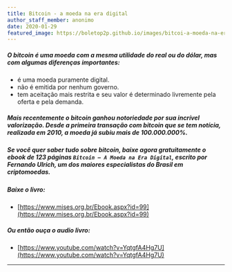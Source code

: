 ```yaml
---
title: Bitcoin - a moeda na era digital
author_staff_member: anonimo
date: 2020-01-29
featured_image: https://boletop2p.github.io/images/bitcoi-a-moeda-na-era-digital.png
---
```


##### O bitcoin é uma moeda com a mesma utilidade do real ou do dólar, mas com algumas diferenças importantes:

* é uma moeda puramente digital.
* não é emitida por nenhum governo.
* tem aceitação mais restrita e seu valor é determinado livremente pela oferta e pela demanda.

##### Mais recentemente o bitcoin ganhou notoriedade por sua incrível valorização. Desde a primeira transação com bitcoin que se tem notícia, realizada em 2010, a moeda já subiu mais de 100.000.000%.

##### Se você quer saber tudo sobre bitcoin, baixe agora gratuitamente o ebook de 123 páginas `Bitcoin – A Moeda na Era Digital`, escrito por Fernando Ulrich, um dos maiores especialistas do Brasil em criptomoedas.

##### Baixe o livro:

* [https://www.mises.org.br/Ebook.aspx?id=99](https://www.mises.org.br/Ebook.aspx?id=99)

##### Ou então ouça o audio livro:

* [https://www.youtube.com/watch?v=YqtgfA4Hg7U](https://www.youtube.com/watch?v=YqtgfA4Hg7U)

---
